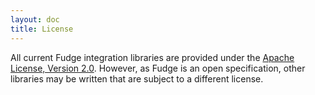 ```yaml
---
layout: doc
title: License
---
```


All current Fudge integration libraries are provided under the [Apache License, Version 2.0](http://www.apache.org/licenses/LICENSE-2.0).
However, as Fudge is an open specification, other libraries may be written that are subject to a different license.

